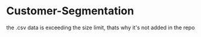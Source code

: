 # Customer-Segmentation
the .csv data is exceeding the size limit, thats why it's not added in the repo
